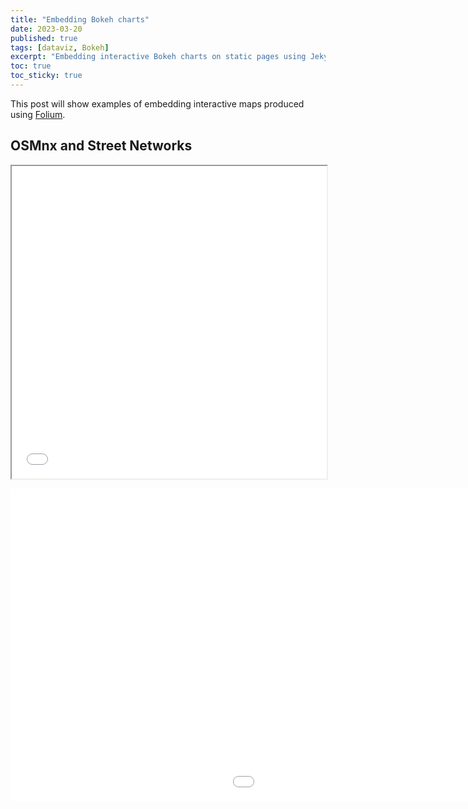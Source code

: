 ```yaml
---
title: "Embedding Bokeh charts"
date: 2023-03-20
published: true
tags: [dataviz, Bokeh]
excerpt: "Embedding interactive Bokeh charts on static pages using Jekyll."
toc: true
toc_sticky: true
---
```


This post will show examples of embedding interactive maps produced using [Folium](https://github.com/python-visualization/folium).

## OSMnx and Street Networks

<div id="Bokeh-chart"></div>
<iframe src="/Bokeh-visuals/Focuscrime.html" width="100%" height="500"></iframe>


<embed 
       type="text/html" 
       src="/Focuscrime.html"
       width="1400"
       height="500"
       >
</embed>


